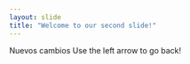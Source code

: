```yaml
---
layout: slide
title: "Welcome to our second slide!"
---
```

Nuevos cambios
Use the left arrow to go back!